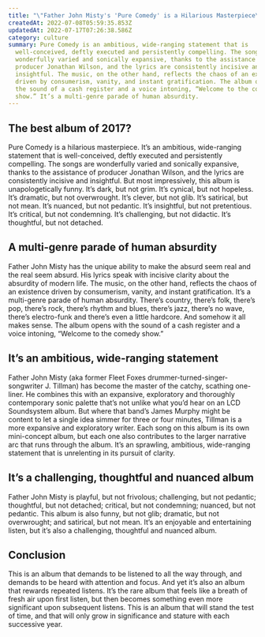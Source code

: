 ```yaml
---
title: "\"Father John Misty's 'Pure Comedy' is a Hilarious Masterpiece\""
createdAt: 2022-07-08T05:59:35.853Z
updatedAt: 2022-07-17T07:26:38.586Z
category: culture
summary: Pure Comedy is an ambitious, wide-ranging statement that is
  well-conceived, deftly executed and persistently compelling. The songs are
  wonderfully varied and sonically expansive, thanks to the assistance of
  producer Jonathan Wilson, and the lyrics are consistently incisive and
  insightful. The music, on the other hand, reflects the chaos of an existence
  driven by consumerism, vanity, and instant gratification. The album opens with
  the sound of a cash register and a voice intoning, “Welcome to the comedy
  show.” It’s a multi-genre parade of human absurdity.
---
```


## The best album of 2017?

Pure Comedy is a hilarious masterpiece. It’s an ambitious, wide-ranging statement that is well-conceived, deftly executed and persistently compelling. The songs are wonderfully varied and sonically expansive, thanks to the assistance of producer Jonathan Wilson, and the lyrics are consistently incisive and insightful. But most impressively, this album is unapologetically funny. It’s dark, but not grim. It’s cynical, but not hopeless. It’s dramatic, but not overwrought. It’s clever, but not glib. It’s satirical, but not mean. It’s nuanced, but not pedantic. It’s insightful, but not pretentious. It’s critical, but not condemning. It’s challenging, but not didactic. It’s thoughtful, but not detached.

## A multi-genre parade of human absurdity

Father John Misty has the unique ability to make the absurd seem real and the real seem absurd. His lyrics speak with incisive clarity about the absurdity of modern life. The music, on the other hand, reflects the chaos of an existence driven by consumerism, vanity, and instant gratification. It’s a multi-genre parade of human absurdity. There’s country, there’s folk, there’s pop, there’s rock, there’s rhythm and blues, there’s jazz, there’s no wave, there’s electro-funk and there’s even a little hardcore. And somehow it all makes sense. The album opens with the sound of a cash register and a voice intoning, “Welcome to the comedy show.”

## It’s an ambitious, wide-ranging statement

Father John Misty (aka former Fleet Foxes drummer-turned-singer-songwriter J. Tillman) has become the master of the catchy, scathing one-liner. He combines this with an expansive, exploratory and thoroughly contemporary sonic palette that’s not unlike what you’d hear on an LCD Soundsystem album. But where that band’s James Murphy might be content to let a single idea simmer for three or four minutes, Tillman is a more expansive and exploratory writer. Each song on this album is its own mini-concept album, but each one also contributes to the larger narrative arc that runs through the album. It’s an sprawling, ambitious, wide-ranging statement that is unrelenting in its pursuit of clarity.

## It’s a challenging, thoughtful and nuanced album

Father John Misty is playful, but not frivolous; challenging, but not pedantic; thoughtful, but not detached; critical, but not condemning; nuanced, but not pedantic. This album is also funny, but not glib; dramatic, but not overwrought; and satirical, but not mean. It’s an enjoyable and entertaining listen, but it’s also a challenging, thoughtful and nuanced album.

## Conclusion

This is an album that demands to be listened to all the way through, and demands to be heard with attention and focus. And yet it’s also an album that rewards repeated listens. It’s the rare album that feels like a breath of fresh air upon first listen, but then becomes something even more significant upon subsequent listens. This is an album that will stand the test of time, and that will only grow in significance and stature with each successive year.
